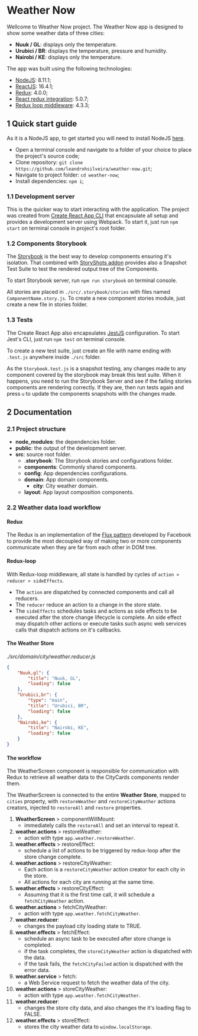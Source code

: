 # Weather Now

Wellcome to Weather Now project. The Weather Now app is designed to show some weather data of three cities:
- **Nuuk / GL**: displays only the temperature.
- **Urubici / BR**: displays the temperature, pressure and humidity. 
- **Nairobi / KE**: displays only the temperature.

The app was built using the following technologies:

- [NodeJS](https://nodejs.org/en/): 8.11.1;
- [ReactJS](https://reactjs.org/): 16.4.1;
- [Redux](https://redux.js.org/): 4.0.0;
- [React redux integration](https://redux.js.org/basics/usage-with-react): 5.0.7;
- [Redux loop middleware](https://redux-loop.js.org/): 4.3.3;

## 1 Quick start guide

As it is a NodeJS app, to get started you will need to install NodeJS [here](https://nodejs.org/en/).

- Open a terminal console and navigate to a folder of your choice to place the project's source code;
- Clone repository: `git clone https://github.com/leandrohsilveira/weather-now.git`;
- Navigate to project folder: `cd weather-now`;
- Install dependencies: `npm i`;

### 1.1 Development server

This is the quicker way to start interacting with the application. The project was created from [Create React App CLI](https://github.com/facebook/create-react-app) that encapsulate all setup and provides a development server using Webpack. To start it, just run `npm start` on terminal console in project's root folder.

### 1.2 Components Storybook

The [Storybook](https://storybook.js.org) is the best way to develop components ensuring it's isolation. That combined with [StoryShots addon](https://github.com/storybooks/storybook/tree/master/addons/storyshots/storyshots-core) provides also a Snapshot Test Suite to test the rendered output tree of the Components.

To start Storybook server, run `npm run storybook` on terminal console.

All stories are placed in `./src/.storybook/stories` with files named `ComponentName.story.js`. To create a new component stories module, just create a new file in stories folder.

### 1.3 Tests

The Create React App also encapsulates [JestJS](https://jestjs.io/) configuration. To start Jest's CLI, just run `npm test` on terminal console.

To create a new test suite, just create an file with name ending with `.test.js` anywhere inside `./src` folder.

As the `Storybook.test.js` is a snapshot testing, any changes made to any component covered by the storybook may break this test suite. When it happens, you need to run the Storybook Server and see if the failing stories components are rendering correctly. If they are, then run tests again and press `u` to update the components snapshots with the changes made.

## 2 Documentation

### 2.1 Project structure

- **node_modules**: the dependencies folder.
- **public**: the output of the development server.
- **src**: source root folder.
    - .**storybook**: The Storybook stories and configurations folder.
    - **components**: Commonly shared components.
    - **config**: App dependencies configurations.
    - **domain**: App domain components.
        - **city**: City weather domain.
    - **layout**: App layout composition components.

### 2.2 Weather data load workflow

#### Redux

The Redux is an implementation of the [Flux pattern](https://facebook.github.io/flux) developed by Facebook to provide the most decoupled way of making two or more components communicate when they are far from each other in DOM tree.

#### Redux-loop

With Redux-loop middleware, all state is handled by cycles of `action > reducer > sideEffects`.
- The `action` are dispatched by connected components and call all reducers.
- The `reducer` reduce an action to a change in the store state.
- The `sideEffects` schedules tasks and actions as side effects to be executed after the store change lifecycle is complete. An side effect may dispatch other actions or execute tasks such async web services calls that dispatch actions on it's callbacks.

#### The Weather Store

*./src/domain/city/weather.reducer.js*
```json
{
    "Nuuk,gl": {
        "title": "Nuuk, GL",
        "loading": false
    },
    "Urubici,br": {
        "type": "main",
        "title": "Urubici, BR",
        "loading": false
    },
    "Nairobi,ke": {
        "title": "Nairobi, KE",
        "loading": false
    }
}
```

#### The workflow

The WeatherScreen component is responsible for communication with Redux to retrieve all weather data to the CityCards components render them.

The WeatherScreen is connected to the entire **Weather Store**, mapped to `cities` property, with `restoreWeather` and `restoreCityWeather` actions creators, injected to `restoreAll` and `restore` properties.

1. **WeatherScreen** > componentWillMount:
    - immediately calls the `restoreAll` and set an interval to repeat it.
2. **weather.actions** > restoreWeather:
    - action with type `app.weather.restoreWeather`.
3. **weather.effects** > restoreEffect:
    - schedule a list of actions to be triggered by redux-loop after the store change complete.
4. **weather.actions** > restoreCityWeather:
    - Each action is a `restoreCityWeather` action creator for each city in the store.
    - All actions for each city are running at the same time.
5. **weather.effects** > restoreCityEffect:
    - Assuming that it is the first time call, it will schedule a `fetchCityWeather` action.
6. **weather.actions** > fetchCityWeather:
    - action with type `app.weather.fetchCityWeather`.
7. **weather.reducer**:
    - changes the payload city loading state to TRUE.
8. **weather.effects** > fetchEffect:
    - schedule an async task to be executed after store change is completed. 
    - if the task completes, the `storeCityWeather` action is dispatched with the data.
    - if the task fails, the `fetchCityFailed` action is dispatched with the error data.
9. **weather.service** > fetch:
    - a Web Service request to fetch the weather data of the city.
10. **weather.actions** > storeCityWeather:
    - action with type `app.weather.fetchCityWeather`.
11. **weather.reducer**:
    - changes the store city data, and also changes the it's loading flag to FALSE.
12. **weather.effects** > storeEffect:
    - stores the city weather data to `window.localStorage`.